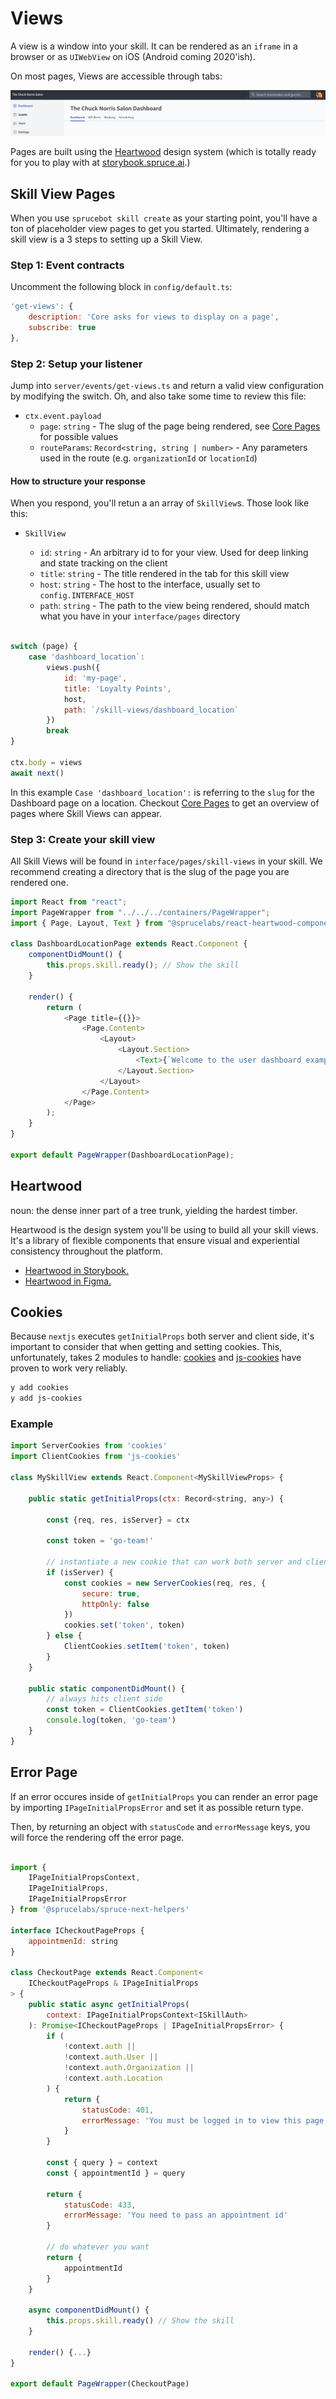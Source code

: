 # Views

A view is a window into your skill. It can be rendered as an `iframe` in a browser or as `UIWebView` on iOS (Android coming 2020'ish).

On most pages, Views are accessible through tabs:

![Skill Views](_images/skill-views.png?raw=true "Skill Views")

Pages are built using the [Heartwood](#heartwood) design system (which is totally ready for you to play with at [storybook.spruce.ai](https://storybook.spruce.ai).)

## Skill View Pages

When you use `sprucebot skill create` as your starting point, you'll have a ton of placeholder view pages to get you started. Ultimately, rendering a skill view is a 3 steps to setting up a Skill View.

### Step 1: Event contracts

Uncomment the following block in `config/default.ts`:

```js
'get-views': {
    description: 'Core asks for views to display on a page',
    subscribe: true
},
```

### Step 2: Setup your listener

Jump into `server/events/get-views.ts` and return a valid view configuration by modifying the switch. Oh, and also take some time to review this file:

-   `ctx.event.payload`
    -   `page`: `string` - The slug of the page being rendered, see [Core Pages](core-pages.md) for possible values
    -   `routeParams`: `Record<string, string | number>` - Any parameters used in the route (e.g. `organizationId` or `locationId`)

#### How to structure your response

When you respond, you'll retun a an array of `SkillView`s. Those look like this:

-   `SkillView`

    -   `id`: `string` - An arbitrary id to for your view. Used for deep linking and state tracking on the client
    -   `title`: `string` - The title rendered in the tab for this skill view
    -   `host`: `string` - The host to the interface, usually set to `config.INTERFACE_HOST`
    -   `path`: `string` - The path to the view being rendered, should match what you have in your `interface/pages` directory

```js

switch (page) {
    case 'dashboard_location`:
        views.push({
            id: 'my-page',
            title: 'Loyalty Points',
            host,
            path: `/skill-views/dashboard_location`
        })
        break
}

ctx.body = views
await next()

```

In this example `Case 'dashboard_location':` is referring to the `slug` for the Dashboard page on a location. Checkout [Core Pages](core-pages.md) to get an overview of pages where Skill Views can appear.

### Step 3: Create your skill view

All Skill Views will be found in `interface/pages/skill-views` in your skill. We recommend creating a directory that is the slug of the page you are rendered one.

```js
import React from "react";
import PageWrapper from "../../../containers/PageWrapper";
import { Page, Layout, Text } from "@sprucelabs/react-heartwood-components";

class DashboardLocationPage extends React.Component {
    componentDidMount() {
        this.props.skill.ready(); // Show the skill
    }

    render() {
        return (
            <Page title={{}}>
                <Page.Content>
                    <Layout>
                        <Layout.Section>
                            <Text>{`Welcome to the user dashboard example skill view!`}</Text>
                        </Layout.Section>
                    </Layout>
                </Page.Content>
            </Page>
        );
    }
}

export default PageWrapper(DashboardLocationPage);
```

## Heartwood

noun: the dense inner part of a tree trunk, yielding the hardest timber.

Heartwood is the design system you'll be using to build all your skill views. It's a library of flexible components that ensure visual and experiential consistency throughout the platform.

-   [Heartwood in Storybook.](https://canary-storybook.sprucelabs.ai/?path=/story/page--page)
-   [Heartwood in Figma.](https://www.figma.com/file/I0By1hIW5Y6sEkMUKkGa9dRz/Heartwood?node-id=106%3A31/duplicate)

## Cookies

Because `nextjs` executes `getInitialProps` both server and client side, it's important to consider that when getting and setting cookies. This, unfortunately, takes 2 modules to handle: [cookies]() and [js-cookies]() have proven to work very reliably.

```bash
y add cookies
y add js-cookies
```

### Example

```js
import ServerCookies from 'cookies'
import ClientCookies from 'js-cookies'

class MySkillView extends React.Component<MySkillViewProps> {

    public static getInitialProps(ctx: Record<string, any>) {

        const {req, res, isServer} = ctx

        const token = 'go-team!'

        // instantiate a new cookie that can work both server and client side
        if (isServer) {
            const cookies = new ServerCookies(req, res, {
                secure: true,
                httpOnly: false
            })
            cookies.set('token', token)
        } else {
            ClientCookies.setItem('token', token)
        }
    }

    public static componentDidMount() {
        // always hits client side
        const token = ClientCookies.getItem('token')
        console.log(token, 'go-team')
    }
}
```

## Error Page

If an error occures inside of `getInitialProps` you can render an error page by importing `IPageInitialPropsError` and set it as possible return type.

Then, by returning an object with `statusCode` and `errorMessage` keys, you will force the rendering off the error page.

```js

import {
	IPageInitialPropsContext,
	IPageInitialProps,
	IPageInitialPropsError
} from '@sprucelabs/spruce-next-helpers'

interface ICheckoutPageProps {
	appointmenId: string
}

class CheckoutPage extends React.Component<
	ICheckoutPageProps & IPageInitialProps
> {
	public static async getInitialProps(
		context: IPageInitialPropsContext<ISkillAuth>
	): Promise<ICheckoutPageProps | IPageInitialPropsError> {
		if (
			!context.auth ||
			!context.auth.User ||
			!context.auth.Organization ||
			!context.auth.Location
		) {
			return {
                statusCode: 401,
                errorMessage: 'You must be logged in to view this page'
            }
		}

		const { query } = context
		const { appointmentId } = query

		return {
			statusCode: 433,
			errorMessage: 'You need to pass an appointment id'
		}
        
        // do whatever you want
        return {
            appointmentId
        }
	}

	async componentDidMount() {
		this.props.skill.ready() // Show the skill
	}

	render() {...}
}

export default PageWrapper(CheckoutPage)




```